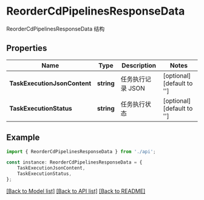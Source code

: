 # ReorderCdPipelinesResponseData

ReorderCdPipelinesResponseData 结构

## Properties

Name | Type | Description | Notes
------------ | ------------- | ------------- | -------------
**TaskExecutionJsonContent** | **string** | 任务执行记录 JSON | [optional] [default to '']
**TaskExecutionStatus** | **string** | 任务执行状态 | [optional] [default to '']

## Example

```typescript
import { ReorderCdPipelinesResponseData } from './api';

const instance: ReorderCdPipelinesResponseData = {
    TaskExecutionJsonContent,
    TaskExecutionStatus,
};
```

[[Back to Model list]](../README.md#documentation-for-models) [[Back to API list]](../README.md#documentation-for-api-endpoints) [[Back to README]](../README.md)
